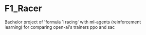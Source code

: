 # F1_Racer
Bachelor project of 'formula 1 racing' with ml-agents (reinforcement learning) for comparing open-ai's trainers ppo and sac
